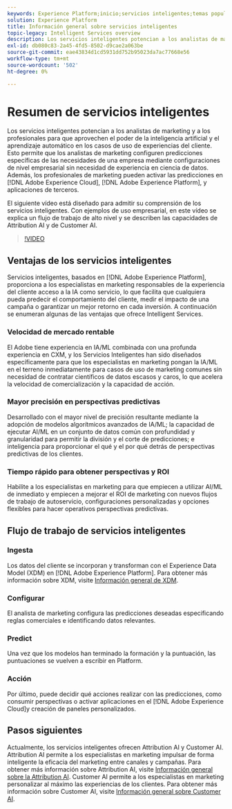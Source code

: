 ```yaml
---
keywords: Experience Platform;inicio;servicios inteligentes;temas populares;servicio inteligente;servicio inteligente
solution: Experience Platform
title: Información general sobre servicios inteligentes
topic-legacy: Intelligent Services overview
description: Los servicios inteligentes potencian a los analistas de marketing y a los profesionales para que aprovechen el poder de la inteligencia artificial y el aprendizaje automático en los casos de uso de experiencias del cliente. Esto permite que los analistas de marketing configuren predicciones específicas de las necesidades de una empresa mediante configuraciones de nivel empresarial sin necesidad de experiencia en ciencia de datos. Además, los profesionales de marketing pueden activar las predicciones en Adobe Experience Cloud, Adobe Experience Platform y aplicaciones de terceros.
exl-id: db080c83-2a45-4fd5-8502-d9cae2a063be
source-git-commit: eae43834d1cd5931dd752b95023da7ac77668e56
workflow-type: tm+mt
source-wordcount: '502'
ht-degree: 0%

---
```


# Resumen de servicios inteligentes

Los servicios inteligentes potencian a los analistas de marketing y a los profesionales para que aprovechen el poder de la inteligencia artificial y el aprendizaje automático en los casos de uso de experiencias del cliente. Esto permite que los analistas de marketing configuren predicciones específicas de las necesidades de una empresa mediante configuraciones de nivel empresarial sin necesidad de experiencia en ciencia de datos. Además, los profesionales de marketing pueden activar las predicciones en [!DNL Adobe Experience Cloud], [!DNL Adobe Experience Platform], y aplicaciones de terceros.

El siguiente vídeo está diseñado para admitir su comprensión de los servicios inteligentes. Con ejemplos de uso empresarial, en este vídeo se explica un flujo de trabajo de alto nivel y se describen las capacidades de Attribution AI y de Customer AI.

>[!VIDEO](https://video.tv.adobe.com/v/32654?learn=on&quality=12)

## Ventajas de los servicios inteligentes

Servicios inteligentes, basados en [!DNL Adobe Experience Platform], proporciona a los especialistas en marketing responsables de la experiencia del cliente acceso a la IA como servicio, lo que facilita que cualquiera pueda predecir el comportamiento del cliente, medir el impacto de una campaña o garantizar un mejor retorno en cada inversión. A continuación se enumeran algunas de las ventajas que ofrece Intelligent Services.

### Velocidad de mercado rentable

El Adobe tiene experiencia en IA/ML combinada con una profunda experiencia en CXM, y los Servicios Inteligentes han sido diseñados específicamente para que los especialistas en marketing pongan la IA/ML en el terreno inmediatamente para casos de uso de marketing comunes sin necesidad de contratar científicos de datos escasos y caros, lo que acelera la velocidad de comercialización y la capacidad de acción.

### Mayor precisión en perspectivas predictivas

Desarrollado con el mayor nivel de precisión resultante mediante la adopción de modelos algorítmicos avanzados de IA/ML; la capacidad de ejecutar AI/ML en un conjunto de datos común con profundidad y granularidad para permitir la división y el corte de predicciones; e inteligencia para proporcionar el qué y el por qué detrás de perspectivas predictivas de los clientes.

### Tiempo rápido para obtener perspectivas y ROI

Habilite a los especialistas en marketing para que empiecen a utilizar AI/ML de inmediato y empiecen a mejorar el ROI de marketing con nuevos flujos de trabajo de autoservicio, configuraciones personalizadas y opciones flexibles para hacer operativos perspectivas predictivas.

## Flujo de trabajo de servicios inteligentes

### Ingesta

Los datos del cliente se incorporan y transforman con el Experience Data Model (XDM) en [!DNL Adobe Experience Platform]. Para obtener más información sobre XDM, visite [Información general de XDM](../xdm/home.md).

### Configurar

El analista de marketing configura las predicciones deseadas especificando reglas comerciales e identificando datos relevantes.

### Predict

Una vez que los modelos han terminado la formación y la puntuación, las puntuaciones se vuelven a escribir en Platform.

### Acción

Por último, puede decidir qué acciones realizar con las predicciones, como consumir perspectivas o activar aplicaciones en el [!DNL Adobe Experience Cloud]y creación de paneles personalizados.

## Pasos siguientes

Actualmente, los servicios inteligentes ofrecen Attribution AI y Customer AI. Attribution AI permite a los especialistas en marketing impulsar de forma inteligente la eficacia del marketing entre canales y campañas. Para obtener más información sobre Attribution AI, visite [Información general sobre la Attribution AI](./attribution-ai/overview.md). Customer AI permite a los especialistas en marketing personalizar al máximo las experiencias de los clientes. Para obtener más información sobre Customer AI, visite [Información general sobre Customer AI](./customer-ai/overview.md).
